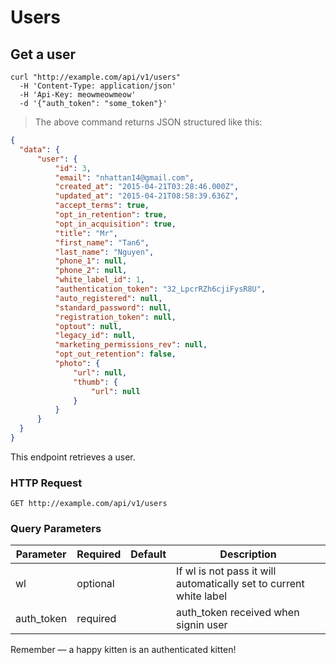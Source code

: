 # Users

## Get a user


```shell
curl "http://example.com/api/v1/users"
  -H 'Content-Type: application/json'
  -H 'Api-Key: meowmeowmeow'
  -d '{"auth_token": "some_token"}'
```

> The above command returns JSON structured like this:

```json
{
  "data": {
      "user": {
          "id": 3,
          "email": "nhattan14@gmail.com",
          "created_at": "2015-04-21T03:28:46.000Z",
          "updated_at": "2015-04-21T08:58:39.636Z",
          "accept_terms": true,
          "opt_in_retention": true,
          "opt_in_acquisition": true,
          "title": "Mr",
          "first_name": "Tan6",
          "last_name": "Nguyen",
          "phone_1": null,
          "phone_2": null,
          "white_label_id": 1,
          "authentication_token": "32_LpcrRZh6cjiFysR8U",
          "auto_registered": null,
          "standard_password": null,
          "registration_token": null,
          "optout": null,
          "legacy_id": null,
          "marketing_permissions_rev": null,
          "opt_out_retention": false,
          "photo": {
              "url": null,
              "thumb": {
                  "url": null
              }
          }
      }
  }
}
```

This endpoint retrieves a user.

### HTTP Request

`GET http://example.com/api/v1/users`

### Query Parameters

Parameter | Required | Default | Description
--------- | ------- | ------- | -----------
wl | optional | | If wl is not pass it will automatically set to current white label
auth_token | required | | auth_token received when signin user

<aside class="success">
Remember — a happy kitten is an authenticated kitten!
</aside>

